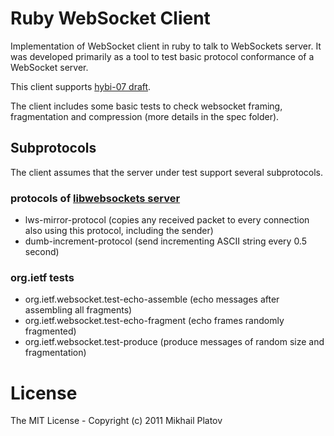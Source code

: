 # Ruby WebSocket Client

Implementation of WebSocket client in ruby to talk to WebSockets server. It was developed primarily as a tool to test basic protocol conformance of a WebSocket server.

This client supports [hybi-07 draft](http://tools.ietf.org/html/draft-ietf-hybi-thewebsocketprotocol-07).

The client includes some basic tests to check websocket framing, fragmentation and compression (more details in the spec folder).


## Subprotocols
The client assumes that the server under test support several subprotocols.
### protocols of [libwebsockets server](http://git.warmcat.com/cgi-bin/cgit/libwebsockets/)
* lws-mirror-protocol (copies any received packet to every connection also using this protocol, including the sender)
* dumb-increment-protocol (send incrementing ASCII string every 0.5 second)

### org.ietf tests
* org.ietf.websocket.test-echo-assemble (echo messages after assembling all fragments)
* org.ietf.websocket.test-echo-fragment (echo frames randomly fragmented)
* org.ietf.websocket.test-produce (produce messages of random size and fragmentation)




# License

The MIT License - Copyright (c) 2011 Mikhail Platov